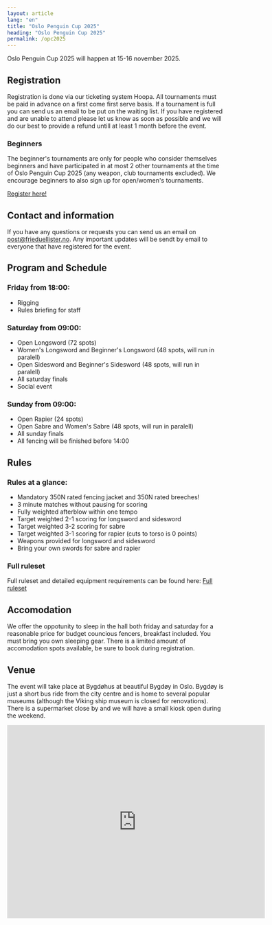 ```yaml
---
layout: article
lang: "en"
title: "Oslo Penguin Cup 2025"
heading: "Oslo Penguin Cup 2025"
permalink: /opc2025
---
```


Oslo Penguin Cup 2025 will happen at 15-16 november 2025.

## Registration

Registration is done via our ticketing system Hoopa. All tournaments must be paid in advance on a first come first serve basis. If a tournament is full you can send us an email to be put on the waiting list. If you have registered and are unable to attend please let us know as soon as possible and we will do our best to provide a refund untill at least 1 month before the event.

### Beginners

The beginner's tournaments are only for people who consider themselves beginners and have participated in at most 2 other tournaments at the time of Oslo Penguin Cup 2025 (any weapon, club tournaments excluded). We encourage beginners to also sign up for open/women's tournaments.

<p class="center-text">
    <a class="button-link" href= "https://oslopenguincup.hoopla.no/event/oslo-penguin-cup-2025">Register here!</a>
</p>

## Contact and information

If you have any questions or requests you can send us an email on post@frieduellister.no. Any important updates will be sendt by email to everyone that have registered for the event.

## Program and Schedule

### Friday from 18:00:

- Rigging
- Rules briefing for staff

### Saturday from 09:00:

- Open Longsword (72 spots)
- Women's Longsword and Beginner's Longsword (48 spots, will run in paralell)
- Open Sidesword and Beginner's Sidesword (48 spots, will run in paralell)
- All saturday finals
- Social event

### Sunday from 09:00:

- Open Rapier (24 spots)
- Open Sabre and Women's Sabre (48 spots, will run in paralell)
- All sunday finals
- All fencing will be finished before 14:00

## Rules

### Rules at a glance:

- Mandatory 350N rated fencing jacket and 350N rated breeches!
- 3 minute matches without pausing for scoring
- Fully weighted afterblow within one tempo
- Target weighted 2-1 scoring for longsword and sidesword
- Target weighted 3-2 scoring for sabre
- Target weighted 3-1 scoring for rapier (cuts to torso is 0 points)
- Weapons provided for longsword and sidesword
- Bring your own swords for sabre and rapier

### Full ruleset

Full ruleset and detailed equipment requirements can be found here: [Full ruleset](https://docs.google.com/document/d/1JQIHl2JtZRom-arHUf2H9_dRv1Lg237wIsR0U_Z1-UE)

## Accomodation

We offer the oppotunity to sleep in the hall both friday and saturday for a reasonable price for budget councious fencers, breakfast included. You must bring you own sleeping gear. There is a limited amount of accomodation spots available, be sure to book during registration.

## Venue

The event will take place at Bygdøhus at beautiful Bygdøy in Oslo. Bygdøy is just a short bus ride from the city centre and is home to several popular museums (although the Viking ship museum is closed for renovations). There is a supermarket close by and we will have a small kiosk open during the weekend.

<iframe width="600" height="450" style="border:0;" allowfullscreen="" loading="lazy" referrerpolicy="no-referrer-when-downgrade" 
src="https://www.google.com/maps/embed?pb=!1m18!1m12!1m3!1d2001.358828311282!2d10.679248713095983!3d59.902424564910994!2m3!1f0!2f0!3f0!3m2!1i1024!2i768!4f13.1!3m3!1m2!1s0x46416c38859d14b5%3A0xb4532ecf0a8e62d4!2sHuk%20Aveny%2045%2C%200287%20Oslo!5e0!3m2!1sno!2sno!4v1751710019569!5m2!1sno!2sno" ></iframe>
